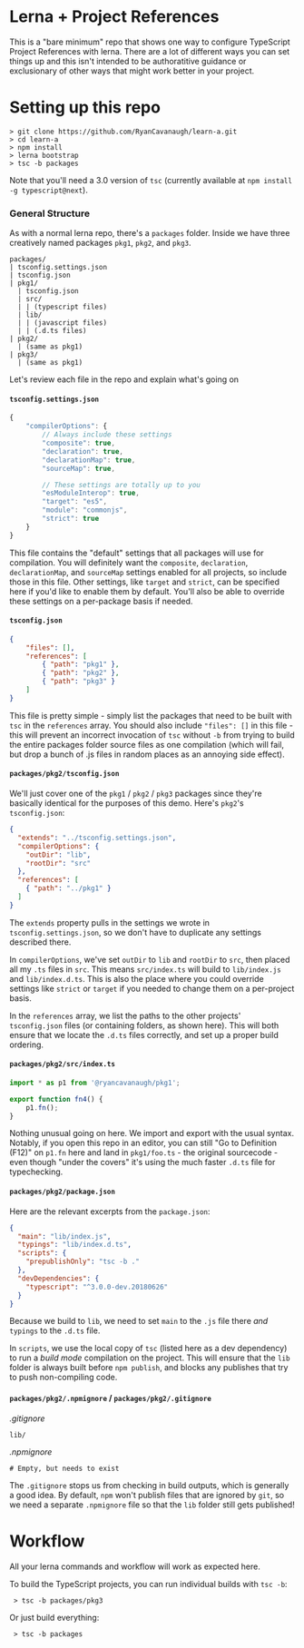 # Lerna + Project References

This is a "bare minimum" repo that shows one way to configure TypeScript Project References with lerna. There are a lot of different ways you can set things up and this isn't intended to be authoratitive guidance or exclusionary of other ways that might work better in your project.

# Setting up this repo

```
> git clone https://github.com/RyanCavanaugh/learn-a.git
> cd learn-a
> npm install
> lerna bootstrap
> tsc -b packages
```

Note that you'll need a 3.0 version of `tsc` (currently available at `npm install -g typescript@next`).

### General Structure

As with a normal lerna repo, there's a `packages` folder. Inside we have three creatively named packages `pkg1`, `pkg2`, and `pkg3`.

```
packages/
| tsconfig.settings.json
| tsconfig.json
| pkg1/
  | tsconfig.json
  | src/
  | | (typescript files)        
  | lib/
  | | (javascript files)
  | | (.d.ts files)
| pkg2/
  | (same as pkg1)
| pkg3/
  | (same as pkg1)
```

Let's review each file in the repo and explain what's going on

#### `tsconfig.settings.json`
```js
{
    "compilerOptions": {
        // Always include these settings
        "composite": true,
        "declaration": true,
        "declarationMap": true,
        "sourceMap": true,

        // These settings are totally up to you        
        "esModuleInterop": true,
        "target": "es5",
        "module": "commonjs",
        "strict": true
    }
}
```
This file contains the "default" settings that all packages will use for compilation. You will definitely want the `composite`, `declaration`, `declarationMap`, and `sourceMap` settings enabled for all projects, so include those in this file. Other settings, like `target` and `strict`, can be specified here if you'd like to enable them by default. You'll also be able to override these settings on a per-package basis if needed.

#### `tsconfig.json`
```json
{
    "files": [],
    "references": [
        { "path": "pkg1" },
        { "path": "pkg2" },
        { "path": "pkg3" }
    ]
}
```
This file is pretty simple - simply list the packages that need to be built with `tsc` in the `references` array.
You should also include `"files": []` in this file - this will prevent an incorrect invocation of `tsc` without `-b` from trying to build the entire packages folder source files as one compilation (which will fail, but drop a bunch of .js files in random places as an annoying side effect).

#### `packages/pkg2/tsconfig.json`

We'll just cover one of the `pkg1` / `pkg2` / `pkg3` packages since they're basically identical for the purposes of this demo. Here's `pkg2`'s `tsconfig.json`:
```json
{
  "extends": "../tsconfig.settings.json",
  "compilerOptions": {
    "outDir": "lib",
    "rootDir": "src"
  },
  "references": [
    { "path": "../pkg1" }
  ]
}
```
The `extends` property pulls in the settings we wrote in `tsconfig.settings.json`, so we don't have to duplicate any settings described there.

In `compilerOptions`, we've set `outDir` to `lib` and `rootDir` to `src`, then placed all my `.ts` files in `src`. This means `src/index.ts` will build to `lib/index.js` and `lib/index.d.ts`. This is also the place where you could override settings like `strict` or `target` if you needed to change them on a per-project basis.

In the `references` array, we list the paths to the other projects' `tsconfig.json` files (or containing folders, as shown here). This will both ensure that we locate the `.d.ts` files correctly, and set up a proper build ordering.

#### `packages/pkg2/src/index.ts`
```ts
import * as p1 from '@ryancavanaugh/pkg1';

export function fn4() {
    p1.fn();
}
```
Nothing unusual going on here. We import and export with the usual syntax. Notably, if you open this repo in an editor, you can still "Go to Definition (F12)" on `p1.fn` here and land in `pkg1/foo.ts` - the original sourcecode - even though "under the covers" it's using the much faster `.d.ts` file for typechecking.

#### `packages/pkg2/package.json`
Here are the relevant excerpts from the `package.json`:
```json
{
  "main": "lib/index.js",
  "typings": "lib/index.d.ts",
  "scripts": {
    "prepublishOnly": "tsc -b ."
  },
  "devDependencies": {
    "typescript": "^3.0.0-dev.20180626"
  }
}
```

Because we build to `lib`, we need to set `main` to the `.js` file there *and* `typings` to the `.d.ts` file.

In `scripts`, we use the local copy of `tsc` (listed here as a dev dependency) to run a *build mode* compilation on the project. This will ensure that the `lib` folder is always built before `npm publish`, and blocks any publishes that try to push non-compiling code.

#### `packages/pkg2/.npmignore` / `packages/pkg2/.gitignore`

*.gitignore*
```
lib/
```

*.npmignore*
```
# Empty, but needs to exist
```

The `.gitignore` stops us from checking in build outputs, which is generally a good idea. By default, `npm` won't publish files that are ignored by `git`, so we need a separate `.npmignore` file so that the `lib` folder still gets published!

# Workflow

All your lerna commands and workflow will work as expected here.

To build the TypeScript projects, you can run individual builds with `tsc -b`:
```
 > tsc -b packages/pkg3
```
Or just build everything:
```
 > tsc -b packages
```
